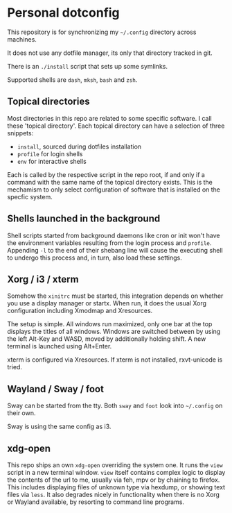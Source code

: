 # Personal dotconfig

This repository is for synchronizing my `~/.config` directory across machines.

It does not use any dotfile manager, its only that directory tracked in git.

There is an `./install` script that sets up some symlinks.

Supported shells are `dash`, `mksh`, `bash` and `zsh`.

## Topical directories

Most directories in this repo are related to some specific software.
I call these 'topical directory'.
Each topical directory can have a selection of three snippets:

- `install`, sourced during dotfiles installation
- `profile` for login shells
- `env` for interactive shells

Each is called by the respective script in the repo root, if and only if a command with the same name of the topical directory exists.
This is the mechamism to only select configuration of software that is installed on the specfic system.

## Shells launched in the background

Shell scripts started from background daemons like cron or init won't have the environment variables resulting from the login process and `profile`.
Appending `-l` to the end of their shebang line will cause the executing shell to undergo this process and, in turn, also load these settings.

## Xorg / i3 / xterm

Somehow the `xinitrc` must be started, this integration depends on whether you use a display manager or startx.
When run, it does the usual Xorg configuration including Xmodmap and Xresources.

The setup is simple.
All windows run maximized, only one bar at the top displays the titles of all windows.
Windows are switched between by using the left Alt-Key and WASD, moved by additionally holding shift.
A new terminal is launched using Alt+Enter.

xterm is configured via Xresources.
If xterm is not installed, rxvt-unicode is tried.

## Wayland / Sway / foot

Sway can be started from the tty. Both `sway` and `foot` look into `~/.config` on their own.

Sway is using the same config as i3.

## xdg-open

This repo ships an own `xdg-open` overriding the system one.
It runs the `view` script in a new terminal window.
`view` itself contains complex logic to display the contents of the url to me, usually via feh, mpv or by chaining to firefox.
This includes displaying files of unknown type via hexdump, or showing text files via `less`.
It also degrades nicely in functionality when there is no Xorg or Wayland available, by resorting to command line programs.
